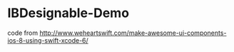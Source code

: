 IBDesignable-Demo
=================

code from http://www.weheartswift.com/make-awesome-ui-components-ios-8-using-swift-xcode-6/
